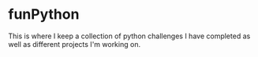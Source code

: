 # funPython
This is where I keep a collection of python challenges I have completed as well as different projects I'm working on.
